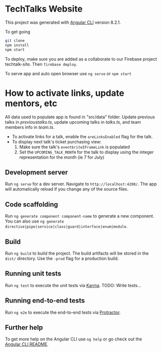 # TechTalks Website

This project was generated with [Angular CLI](https://github.com/angular/angular-cli) version 8.2.1.

To get going
```bash
git clone
npm install
npm start
```

To deploy, make sure you are added as a collaborate to our Firebase project techtalk-site. Then `firebase deploy`.

To serve app and auto open browser use `ng serve` or `npm start`

# How to activate links, update mentors, etc
All data used to populate app is found in "src/data" folder. Update previous talks in _previoustalks.ts_, update upcoming talks in _talks.ts_, and team members info in _team.ts_.

* To activate links for a talk, enable the `areLinksEnabled` flag for the talk.
* To display next talk's ticket purchasing view:
    1. Make sure the talk's `eventbriteIFrameLink` is populated
    1. Set the `UPCOMING_TALK_MONTH` for the talk to display using the integer representation for the month (ie 7 for July)



## Development server

Run `ng serve` for a dev server. Navigate to `http://localhost:4200/`. The app will automatically reload if you change any of the source files.

## Code scaffolding

Run `ng generate component component-name` to generate a new component. You can also use `ng generate directive|pipe|service|class|guard|interface|enum|module`.

## Build

Run `ng build` to build the project. The build artifacts will be stored in the `dist/` directory. Use the `-prod` flag for a production build.

## Running unit tests

Run `ng test` to execute the unit tests via [Karma](https://karma-runner.github.io).
TODO: Write tests...

## Running end-to-end tests

Run `ng e2e` to execute the end-to-end tests via [Protractor](http://www.protractortest.org/).

## Further help

To get more help on the Angular CLI use `ng help` or go check out the [Angular CLI README](https://github.com/angular/angular-cli/blob/master/README.md).
